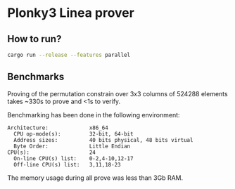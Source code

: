 # Plonky3 Linea prover

## How to run?

```bash
cargo run --release --features parallel
```

## Benchmarks

Proving of the permutation constrain over 3x3 columns of 524288 elements takes ~330s to prove and <1s to verify. 

Benchmarking has been done in the following environment:
```log
Architecture:             x86_64
  CPU op-mode(s):         32-bit, 64-bit
  Address sizes:          40 bits physical, 48 bits virtual
  Byte Order:             Little Endian
CPU(s):                   24
  On-line CPU(s) list:    0-2,4-10,12-17
  Off-line CPU(s) list:   3,11,18-23
```

The memory usage during all prove was less than 3Gb RAM.